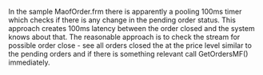 In the sample MaofOrder.frm there is apparently a pooling 100ms timer which checks if there is any change in the pending order status. This approach creates 100ms latency between the order closed and the system knows about that. The reasonable approach is to check the stream for possible order close - see all orders closed the at the price level similar to the pending orders and if there is something relevant call GetOrdersMF() immediately.